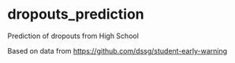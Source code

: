 <!-- 1 -->
# dropouts_prediction
Prediction of dropouts from High School
<!-- 2 -->
Based on data from https://github.com/dssg/student-early-warning

<!-- 3 -->
